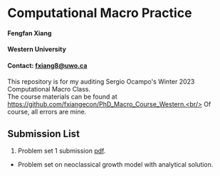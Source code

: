 # Computational Macro Practice
#### Fengfan Xiang
#### Western University
#### Contact: fxiang8@uwo.ca
This repository is for my auditing Sergio Ocampo's Winter 2023 Computational Macro Class.<br/>
The course materials can be found at https://github.com/fxiangecon/PhD_Macro_Course_Western.<br/>
Of course, all errors are mine.<br/>

## Submission List

1. Problem set 1 submission [pdf](https://github.com/fxiangecon/comp_macro_practice_fxiang/blob/main/ps1/ps1_fxiang.pdf).
- Problem set on neoclassical growth model with analytical solution.
